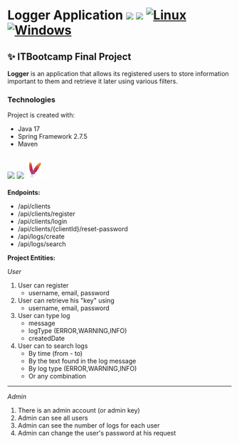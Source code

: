 # Logger Application  <code><img width="10%" src="https://img.shields.io/badge/IntelliJ_IDEA-000000.svg?style=for-the-badge&logo=intellij-idea&logoColor=white"></code> <code><img width="8%" src="https://img.shields.io/badge/MySQL-005C84?style=for-the-badge&logo=mysql&logoColor=white"></code> [![Linux](https://svgshare.com/i/Zhy.svg)](https://svgshare.com/i/Zhy.svg) [![Windows](https://svgshare.com/i/ZhY.svg)](https://svgshare.com/i/ZhY.svg)
## ✨ ITBootcamp Final Project 
**Logger** is an application that allows its registered users to store information important to them and retrieve it later using various filters.
### Technologies
Project is created with:
- Java 17
- Spring Framework 2.7.5
- Maven

<code><img width="10%" src="https://www.vectorlogo.zone/logos/java/java-icon.svg"></code>
<code><img width="8%" src="https://www.vectorlogo.zone/logos/springio/springio-icon.svg"></code>
<code><img width="8%" src="https://raw.githubusercontent.com/vscode-icons/vscode-icons/63a4a33b35b50d243716d03b95a955e49db97662/icons/file_type_maven.svg"></code>
---

**Endpoints:**
- /api/clients
- /api/clients/register
- /api/clients/login
- /api/clients/{clientId}/reset-password
- /api/logs/create
- /api/logs/search

**Project Entities:**

*User*
1. User can register 
     - username, email, password 
2. User can retrieve his "key" using 
     - username, email, password 
3. User can type log 
     - message 
     - logType (ERROR,WARNING,INFO) 
     - createdDate 
4. User can to search logs 
     - By time (from - to) 
     - By the text found in the log message 
     - By log type (ERROR,WARNING,INFO) 
     - Or any combination
  ---

*Admin*
1. There is an admin account (or admin key) 
2. Admin can see all users 
3. Admin can see the number of logs for each user 
4. Admin can change the user's password at his request

